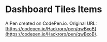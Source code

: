 # Dashboard Tiles Items

A Pen created on CodePen.io. Original URL: [https://codepen.io/Hackroro/pen/qwBxoB](https://codepen.io/Hackroro/pen/qwBxoB).

